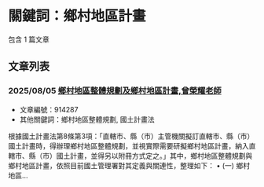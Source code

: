 # 關鍵詞：鄉村地區計畫

包含 1 篇文章

## 文章列表

### 2025/08/05 [鄉村地區整體規劃及鄉村地區計畫,曾榮耀老師](../../articles/914287_%E9%84%89%E6%9D%91%E5%9C%B0%E5%8D%80%E6%95%B4%E9%AB%94%E8%A6%8F%E5%8A%83%E5%8F%8A%E9%84%89%E6%9D%91%E5%9C%B0%E5%8D%80%E8%A8%88%E7%95%AB%2C%E6%9B%BE%E6%A6%AE%E8%80%80%E8%80%81%E5%B8%AB.md)
- 文章編號：914287
- 其他關鍵詞：鄉村地區整體規劃, 國土計畫法

根據國土計畫法第8條第3項：「直轄市、縣（市）主管機關擬訂直轄市、縣（市）國土計畫時，得辦理鄉村地區整體規劃，並視實際需要研擬鄉村地區計畫，納入直轄市、縣（市）國土計畫，並得另以附冊方式定之。」其中，鄉村地區整體規劃與鄉村地區計畫，依照目前國土管理署對其定義與關連性，整理如下： • (一) 鄉村地區...
